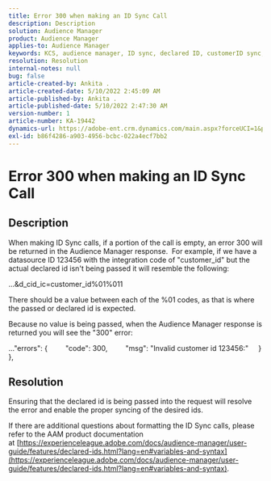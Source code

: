 ```yaml
---
title: Error 300 when making an ID Sync Call
description: Description
solution: Audience Manager
product: Audience Manager
applies-to: Audience Manager
keywords: KCS, audience manager, ID sync, declared ID, customerID sync, customer id, online sync
resolution: Resolution
internal-notes: null
bug: false
article-created-by: Ankita .
article-created-date: 5/10/2022 2:45:09 AM
article-published-by: Ankita .
article-published-date: 5/10/2022 2:47:30 AM
version-number: 1
article-number: KA-19442
dynamics-url: https://adobe-ent.crm.dynamics.com/main.aspx?forceUCI=1&pagetype=entityrecord&etn=knowledgearticle&id=35259630-0bd0-ec11-a7b5-0022480a8753
exl-id: b86f4286-a903-4956-bcbc-022a4ecf7bb2
---
```

# Error 300 when making an ID Sync Call

## Description


When making ID Sync calls, if a portion of the call is empty, an error 300 will be returned in the Audience Manager response.  For example, if we have a datasource ID 123456 with the integration code of "customer_id" but the actual declared id isn't being passed it will resemble the following:

...&d_cid_ic=customer_id%01%011

There should be a value between each of the %01 codes, as that is where the passed or declared id is expected.

Because no value is being passed, when the Audience Manager response is returned you will see the "300" error:

..."errors": {
         "code": 300,
         "msg": "Invalid customer id 123456:"
     }
 },


## Resolution


Ensuring that the declared id is being passed into the request will resolve the error and enable the proper syncing of the desired ids.

If there are additional questions about formatting the ID Sync calls, please refer to the AAM product documentation at [https://experienceleague.adobe.com/docs/audience-manager/user-guide/features/declared-ids.html?lang=en#variables-and-syntax](https://experienceleague.adobe.com/docs/audience-manager/user-guide/features/declared-ids.html?lang=en#variables-and-syntax).

